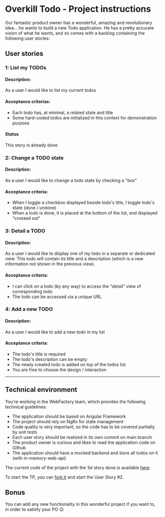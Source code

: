 # Overkill Todo - Project instructions
Our fantastic product owner has a wonderful, amazing and revolutionary idea... he wants to build a new Todo application. 
He has a pretty accurate vision of what he wants, and so comes with a backlog containing the following user stories:

## User stories

### 1: List my TODOs
#### Description:
As a user I would like to list my current todos
#### Acceptance criterias:
- Each todo has, at minimal, a related state and title
- Some hard-coded todos are initialized in this context for demonstration purpose 
#### Status
This story is already done

### 2: Change a TODO state
#### Description:
As a user I would like to change a todo state by checking a "box"
#### Acceptance criteria:
- When I toggle a checkbox displayed beside todo's title, I toggle todo's state (done / undone)
- When a todo is done, it is placed at the bottom of the list, and displayed "crossed out"

### 3: Detail a TODO
#### Description:
As a user I would like to display one of my todo in a separate or dedicated view.
This todo will contain its title and a description (which is a new information not shown in the previous view).
#### Acceptance criteria:
- I can click on a todo (by any way) to access the "detail" view of corresponding todo
- The todo can be accessed via a unique URL

### 4: Add a new TODO
#### Description:
As a user I would like to add a new todo in my list
#### Acceptance criteria:
- The todo's title is required
- The todo's description can be empty
- The newly created todo is added on top of the todos list
- You are free to choose the design / interaction 

---

## Technical environment
You're working in the WebFactory team, which provides the following technical guidelines:
- The application should be based on Angular Framework
- The project should rely on NgRx for state management
 - Code quality is very important, so the code has to be covered partially by unit tests
- Each user story should be realized in its own commit on main branch
- The product owner is curious and likes to read the application code on Github
- The application should have a mocked backend and store all todos on it (with in-memory-web-api)

The current code of the project with the 1st story done is available [here](https://github.com/jeremy-eychenne/overkillTodoBase)

To start the TP, you can [fork it](https://docs.github.com/en/github/getting-started-with-github/fork-a-repo#fork-an-example-repository) and start the User Story #2.

## Bonus
You can add any new functionality in this wonderful project if you want to, in order to satisfy your PO 😉  
